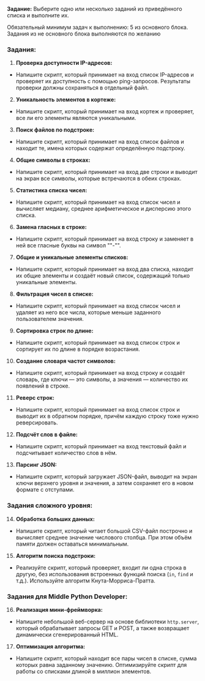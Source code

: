 **Задание:**
Выберите одно или несколько заданий из приведённого списка и выполните их.

Обязательный минимум задач к выполнению: 5 из основного блока. Задания из не основного блока выполняются по желанию

### **Задания:**
1. **Проверка доступности IP-адресов:**
- Напишите скрипт, который принимает на вход список IP-адресов и проверяет их доступность с помощью ping-запросов. Результаты проверки должны сохраняться в отдельный файл.

2. **Уникальность элементов в кортеже:**
- Напишите скрипт, который принимает на вход кортеж и проверяет, все ли его элементы являются уникальными.

3. **Поиск файлов по подстроке:**
- Напишите скрипт, который принимает на вход список файлов и находит те, имена которых содержат определённую подстроку.

4. **Общие символы в строках:**
- Напишите скрипт, который принимает на вход две строки и выводит на экран все символы, которые встречаются в обеих строках.

5. **Статистика списка чисел:**
- Напишите скрипт, который принимает на вход список чисел и вычисляет медиану, среднее арифметическое и дисперсию этого списка.

6. **Замена гласных в строке:**
- Напишите скрипт, который принимает на вход строку и заменяет в ней все гласные буквы на символ ""-"".

7. **Общие и уникальные элементы списков:**
- Напишите скрипт, который принимает на вход два списка, находит их общие элементы и создаёт новый список, содержащий только уникальные элементы.

8. **Фильтрация чисел в списке:**
- Напишите скрипт, который принимает на вход список чисел и удаляет из него все числа, которые меньше заданного пользователем значения.

9. **Сортировка строк по длине:**
- Напишите скрипт, который принимает на вход список строк и сортирует их по длине в порядке возрастания.

10. **Создание словаря частот символов:**
- Напишите скрипт, который принимает на вход строку и создаёт словарь, где ключи — это символы, а значения — количество их появлений в строке.

11. **Реверс строк:**
- Напишите скрипт, который принимает на вход список строк и выводит их в обратном порядке, причём каждую строку тоже нужно реверсировать.

12. **Подсчёт слов в файле:**
- Напишите скрипт, который принимает на вход текстовый файл и подсчитывает количество слов в нём.

13. **Парсинг JSON:**
- Напишите скрипт, который загружает JSON-файл, выводит на экран ключи верхнего уровня и значения, а затем сохраняет его в новом формате с отступами.

### **Задания сложного уровня:**

14. **Обработка больших данных:**
- Напишите скрипт, который читает большой CSV-файл построчно и вычисляет среднее значение числового столбца. При этом объём памяти должен оставаться минимальным.
15. **Алгоритм поиска подстроки:**
- Реализуйте скрипт, который проверяет, входит ли одна строка в другую, без использования встроенных функций поиска (`in`, `find` и т.д.). Используйте алгоритм Кнута-Морриса-Пратта.

### **Задания для Middle Python Developer:**
16. **Реализация мини-фреймворка:**
- Напишите небольшой веб-сервер на основе библиотеки `http.server`, который обрабатывает запросы GET и POST, а также возвращает динамически сгенерированный HTML.

17. **Оптимизация алгоритма:**
- Напишите скрипт, который находит все пары чисел в списке, сумма которых равна заданному значению. Оптимизируйте скрипт для работы со списками длиной в миллион элементов.
